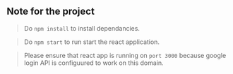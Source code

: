 ## Note for the project

>Do `npm install` to install dependancies.

> Do `npm start` to run start the react application.

> Please ensure that react app is running on `port 3000` because google login API is configuured to work on this domain.